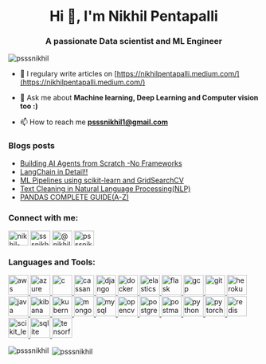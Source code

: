 <h1 align="center">Hi 👋, I'm Nikhil Pentapalli</h1>
<h3 align="center">A passionate Data scientist and ML Engineer </h3>

<p align="left"> <img src="https://komarev.com/ghpvc/?username=psssnikhil&label=Profile%20views&color=0e75b6&style=flat" alt="psssnikhil" /> </p>

- 📝 I regulary write articles on [https://nikhilpentapalli.medium.com/](https://nikhilpentapalli.medium.com/)

- 💬 Ask me about **Machine learning, Deep Learning and Computer vision too :)**

- 📫 How to reach me **psssnikhil1@gmail.com**

### Blogs posts
<!-- BLOG-POST-LIST:START -->
- [Building AI Agents from Scratch -No Frameworks](https://nikhilpentapalli.medium.com/building-ai-agents-from-scratch-no-frameworks-7e75b11396d8?source=rss-f866d553711b------2)
- [LangChain in Detail!!](https://nikhilpentapalli.medium.com/langchain-in-detail-6cf8ecfb2464?source=rss-f866d553711b------2)
- [ML Pipelines using scikit-learn and GridSearchCV](https://medium.com/analytics-vidhya/ml-pipelines-using-scikit-learn-and-gridsearchcv-fe605a7f9e05?source=rss-f866d553711b------2)
- [Text Cleaning in Natural Language Processing&lpar;NLP&rpar;](https://medium.com/analytics-vidhya/text-cleaning-in-natural-language-processing-nlp-bea2c27035a6?source=rss-f866d553711b------2)
- [PANDAS COMPLETE GUIDE&lpar;A-Z&rpar;](https://medium.com/analytics-vidhya/pandas-complete-guide-a-z-36ba8bd15232?source=rss-f866d553711b------2)
<!-- BLOG-POST-LIST:END -->

<h3 align="left">Connect with me:</h3>
<p align="left">
<a href="https://linkedin.com/in/nikhil-pentapalli-5744bb18b/" target="blank"><img align="center" src="https://cdn.jsdelivr.net/npm/simple-icons@3.0.1/icons/linkedin.svg" alt="nikhil-pentapalli-5744bb18b/" height="30" width="40" /></a>
<a href="https://kaggle.com/sssnikhil" target="blank"><img align="center" src="https://cdn.jsdelivr.net/npm/simple-icons@3.0.1/icons/kaggle.svg" alt="sssnikhil" height="30" width="40" /></a>
<a href="https://medium.com/@nikhilpentapalli" target="blank"><img align="center" src="https://cdn.jsdelivr.net/npm/simple-icons@3.0.1/icons/medium.svg" alt="@nikhilpentapalli" height="30" width="40" /></a>
<a href="https://www.leetcode.com/psssnikhil1" target="blank"><img align="center" src="https://cdn.jsdelivr.net/npm/simple-icons@3.0.1/icons/leetcode.svg" alt="psssnikhil1" height="30" width="40" /></a>
</p>

<h3 align="left">Languages and Tools:</h3>
<p align="left"> <a href="https://aws.amazon.com" target="_blank"> <img src="https://devicons.github.io/devicon/devicon.git/icons/amazonwebservices/amazonwebservices-original-wordmark.svg" alt="aws" width="40" height="40"/> </a> <a href="https://azure.microsoft.com/en-in/" target="_blank"> <img src="https://www.vectorlogo.zone/logos/microsoft_azure/microsoft_azure-icon.svg" alt="azure" width="40" height="40"/> </a> <a href="https://www.cprogramming.com/" target="_blank"> <img src="https://devicons.github.io/devicon/devicon.git/icons/c/c-original.svg" alt="c" width="40" height="40"/> </a> <a href="https://cassandra.apache.org/" target="_blank"> <img src="https://www.vectorlogo.zone/logos/apache_cassandra/apache_cassandra-icon.svg" alt="cassandra" width="40" height="40"/> </a> <a href="https://www.djangoproject.com/" target="_blank"> <img src="https://devicons.github.io/devicon/devicon.git/icons/django/django-original.svg" alt="django" width="40" height="40"/> </a> <a href="https://www.docker.com/" target="_blank"> <img src="https://devicons.github.io/devicon/devicon.git/icons/docker/docker-original-wordmark.svg" alt="docker" width="40" height="40"/> </a> <a href="https://www.elastic.co" target="_blank"> <img src="https://www.vectorlogo.zone/logos/elastic/elastic-icon.svg" alt="elasticsearch" width="40" height="40"/> </a> <a href="https://flask.palletsprojects.com/" target="_blank"> <img src="https://www.vectorlogo.zone/logos/pocoo_flask/pocoo_flask-icon.svg" alt="flask" width="40" height="40"/> </a> <a href="https://cloud.google.com" target="_blank"> <img src="https://www.vectorlogo.zone/logos/google_cloud/google_cloud-icon.svg" alt="gcp" width="40" height="40"/> </a> <a href="https://git-scm.com/" target="_blank"> <img src="https://www.vectorlogo.zone/logos/git-scm/git-scm-icon.svg" alt="git" width="40" height="40"/> </a> <a href="https://heroku.com" target="_blank"> <img src="https://www.vectorlogo.zone/logos/heroku/heroku-icon.svg" alt="heroku" width="40" height="40"/> </a> <a href="https://www.java.com" target="_blank"> <img src="https://devicons.github.io/devicon/devicon.git/icons/java/java-original-wordmark.svg" alt="java" width="40" height="40"/> </a> <a href="https://www.elastic.co/kibana" target="_blank"> <img src="https://www.vectorlogo.zone/logos/elasticco_kibana/elasticco_kibana-icon.svg" alt="kibana" width="40" height="40"/> </a> <a href="https://kubernetes.io" target="_blank"> <img src="https://www.vectorlogo.zone/logos/kubernetes/kubernetes-icon.svg" alt="kubernetes" width="40" height="40"/> </a> <a href="https://www.mongodb.com/" target="_blank"> <img src="https://devicons.github.io/devicon/devicon.git/icons/mongodb/mongodb-original-wordmark.svg" alt="mongodb" width="40" height="40"/> </a> <a href="https://www.mysql.com/" target="_blank"> <img src="https://devicons.github.io/devicon/devicon.git/icons/mysql/mysql-original-wordmark.svg" alt="mysql" width="40" height="40"/> </a> <a href="https://opencv.org/" target="_blank"> <img src="https://www.vectorlogo.zone/logos/opencv/opencv-icon.svg" alt="opencv" width="40" height="40"/> </a> <a href="https://www.postgresql.org" target="_blank"> <img src="https://devicons.github.io/devicon/devicon.git/icons/postgresql/postgresql-original-wordmark.svg" alt="postgresql" width="40" height="40"/> </a> <a href="https://postman.com" target="_blank"> <img src="https://www.vectorlogo.zone/logos/getpostman/getpostman-icon.svg" alt="postman" width="40" height="40"/> </a> <a href="https://www.python.org" target="_blank"> <img src="https://devicons.github.io/devicon/devicon.git/icons/python/python-original.svg" alt="python" width="40" height="40"/> </a> <a href="https://pytorch.org/" target="_blank"> <img src="https://www.vectorlogo.zone/logos/pytorch/pytorch-icon.svg" alt="pytorch" width="40" height="40"/> </a> <a href="https://redis.io" target="_blank"> <img src="https://devicons.github.io/devicon/devicon.git/icons/redis/redis-original-wordmark.svg" alt="redis" width="40" height="40"/> </a> <a href="https://scikit-learn.org/" target="_blank"> <img src="https://upload.wikimedia.org/wikipedia/commons/0/05/Scikit_learn_logo_small.svg" alt="scikit_learn" width="40" height="40"/> </a> <a href="https://www.sqlite.org/" target="_blank"> <img src="https://www.vectorlogo.zone/logos/sqlite/sqlite-icon.svg" alt="sqlite" width="40" height="40"/> </a> <a href="https://www.tensorflow.org" target="_blank"> <img src="https://www.vectorlogo.zone/logos/tensorflow/tensorflow-icon.svg" alt="tensorflow" width="40" height="40"/> </a> </p>

<p><img align="left" src="https://github-readme-stats.vercel.app/api/top-langs?username=psssnikhil&show_icons=true&locale=en&layout=compact" alt="psssnikhil" /></p>

<p>&nbsp;<img align="center" src="https://github-readme-stats.vercel.app/api?username=psssnikhil&show_icons=true&locale=en" alt="psssnikhil" /></p>
